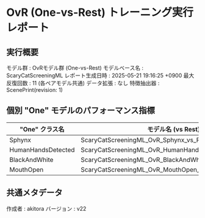 # OvR (One-vs-Rest) トレーニング実行レポート

## 実行概要
モデル群         : OvRモデル群 (One-vs-Rest)
モデルベース名   : ScaryCatScreeningML
レポート生成日時   : 2025-05-21 19:16:25 +0900
最大反復回数     : 11 (各ペアモデル共通)
データ拡張       : なし
特徴抽出器       : ScenePrint(revision: 1)

## 個別 "One" モデルのパフォーマンス指標
| "One" クラス名 | モデル名 (vs Rest) | 検証正解率 | 再現率 | 適合率 |
|----------------|----------------------|--------------|----------|----------|
| Sphynx | ScaryCatScreeningML_OvR_Sphynx_vs_Rest_v22 | 8750.00% | 87.50% | 87.50% |
| HumanHandsDetected | ScaryCatScreeningML_OvR_HumanHandsDetected_vs_Rest_v22 | 9500.00% | 90.00% | 100.00% |
| BlackAndWhite | ScaryCatScreeningML_OvR_BlackAndWhite_vs_Rest_v22 | 9285.71% | 92.86% | 92.86% |
| MouthOpen | ScaryCatScreeningML_OvR_MouthOpen_vs_Rest_v22 | 7857.14% | 85.71% | 75.00% |

## 共通メタデータ
作成者            : akitora
バージョン        : v22